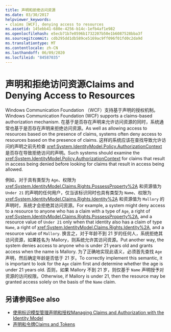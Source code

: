 ```yaml
---
title: 声明和拒绝访问资源
ms.date: 03/30/2017
helpviewer_keywords:
- claims [WCF], denying access to resources
ms.assetid: 145ebb41-680e-4256-b14c-1efb4af1e982
ms.openlocfilehash: e5ecb71b7e0596b1732207b50e1b6087528bba3f
ms.sourcegitcommit: cdb295dd1db589ce5169ac9ff096f01fd0c2da9d
ms.translationtype: MT
ms.contentlocale: zh-CN
ms.lasthandoff: 06/09/2020
ms.locfileid: "84587035"
---
```

# <a name="claims-and-denying-access-to-resources"></a><span data-ttu-id="b29aa-102">声明和拒绝访问资源</span><span class="sxs-lookup"><span data-stu-id="b29aa-102">Claims and Denying Access to Resources</span></span>
<span data-ttu-id="b29aa-103">Windows Communication Foundation （WCF）支持基于声明的授权机制。</span><span class="sxs-lookup"><span data-stu-id="b29aa-103">Windows Communication Foundation (WCF) supports a claims-based authorization mechanism.</span></span> <span data-ttu-id="b29aa-104">在基于是否存在声明来允许访问资源的同时，系统通常也基于是否存在声明来拒绝访问资源。</span><span class="sxs-lookup"><span data-stu-id="b29aa-104">As well as allowing access to resources based on the presence of claims, systems often deny access to resources based on the presence of claims.</span></span> <span data-ttu-id="b29aa-105">这样的系统应该在查找导致允许访问的声明之前先检查 <xref:System.IdentityModel.Policy.AuthorizationContext> 是否存在导致拒绝访问的声明。</span><span class="sxs-lookup"><span data-stu-id="b29aa-105">Such systems should examine the <xref:System.IdentityModel.Policy.AuthorizationContext> for claims that result in access being denied before looking for claims that result in access being allowed.</span></span>  
  
 <span data-ttu-id="b29aa-106">例如，对于具有类型为 `Age`、权限为 <xref:System.IdentityModel.Claims.Rights.PossessProperty%2A> 和资源值为 `Under 21` 的声明的任何用户，仅当该标识同时也具有类型为 `Name`、权限为 <xref:System.IdentityModel.Claims.Rights.Identity%2A> 和资源值为 `Mallory` 的声明时，系统才会拒绝其访问资源。</span><span class="sxs-lookup"><span data-stu-id="b29aa-106">For example, a system might deny access to a resource to anyone who has a claim with a type of `Age`, a right of <xref:System.IdentityModel.Claims.Rights.PossessProperty%2A>, and a resource value of `Under 21` only when that identity also has a claim of type `Name`, a right of <xref:System.IdentityModel.Claims.Rights.Identity%2A>, and a resource value of `Mallory`.</span></span> <span data-ttu-id="b29aa-107">换言之，对于年龄不到 21 岁的任何人，系统拒绝其访问资源，如果姓名为 Mallory，则系统允许其访问资源。</span><span class="sxs-lookup"><span data-stu-id="b29aa-107">Put another way, the system denies access to anyone who is under 21 years old and grants access when the name is Mallory.</span></span> <span data-ttu-id="b29aa-108">为了正确地实现此语义，必须首先查找 `Age` 声明，然后确定年龄是否低于 21 岁。</span><span class="sxs-lookup"><span data-stu-id="b29aa-108">To correctly implement this semantic, it is important to look for the `Age` claim first and determine whether the age is under 21 years old.</span></span> <span data-ttu-id="b29aa-109">否则，如果 Mallory 不到 21 岁，则仅基于 `Name` 声明授予对资源的访问权限。</span><span class="sxs-lookup"><span data-stu-id="b29aa-109">Otherwise, if Mallory is under 21, then the resource may be granted access solely on the basis of the `Name` claim.</span></span>  
  
## <a name="see-also"></a><span data-ttu-id="b29aa-110">另请参阅</span><span class="sxs-lookup"><span data-stu-id="b29aa-110">See also</span></span>

- [<span data-ttu-id="b29aa-111">使用标识模型管理声明和授权</span><span class="sxs-lookup"><span data-stu-id="b29aa-111">Managing Claims and Authorization with the Identity Model</span></span>](managing-claims-and-authorization-with-the-identity-model.md)
- [<span data-ttu-id="b29aa-112">声明和令牌</span><span class="sxs-lookup"><span data-stu-id="b29aa-112">Claims and Tokens</span></span>](claims-and-tokens.md)
